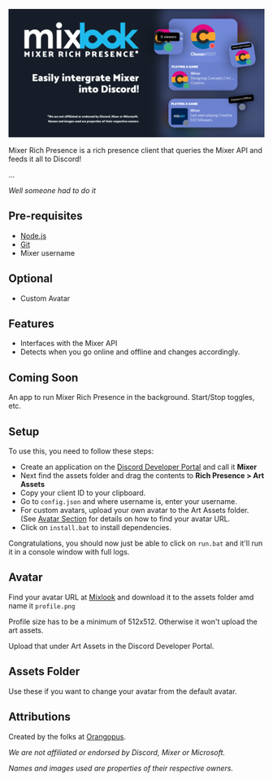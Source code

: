 ![](header.png)

Mixer Rich Presence is a rich presence client that queries the Mixer API and feeds it all to Discord! 

...

*Well someone had to do it*

## Pre-requisites
- [Node.js](https://nodejs.org)
- [Git](https://gitforwindows.org/)
- Mixer username
## Optional
- Custom Avatar

## Features
- Interfaces with the Mixer API
- Detects when you go online and offline and changes accordingly.

## Coming Soon
An app to run Mixer Rich Presence in the background. Start/Stop toggles, etc.

## Setup
To use this, you need to follow these steps:
- Create an application on the [Discord Developer Portal](https://discordapp.com/developers/applications/) and call it **Mixer**
- Next find the assets folder and drag the contents to **Rich Presence > Art Assets**
- Copy your client ID to your clipboard.
- Go to `config.json` and where username is, enter your username.
- For custom avatars, upload your own avatar to the Art Assets folder. (See [Avatar Section](#Avatar) for details on how to find your avatar URL.
- Click on `install.bat` to install dependencies.

Congratulations, you should now just be able to click on `run.bat` and it'll run it in a console window with full logs.

## Avatar

Find your avatar URL at [Mixlook](https://mixlook.ml) and download it to the assets folder amd name it `profile.png`

Profile size has to be a minimum of 512x512. Otherwise it won't upload the art assets.

Upload that under Art Assets in the Discord Developer Portal.

## Assets Folder
Use these if you want to change your avatar from the default avatar.

## Attributions

Created by the folks at [Orangopus](https://github.com/orangopus). 

*We are not affiliated or endorsed by Discord, Mixer or Microsoft.*

*Names and images used are properties of their respective owners.*
